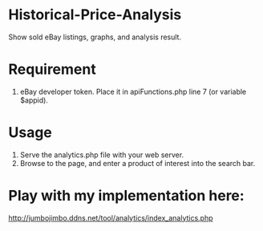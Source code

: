 # Historical-Price-Analysis
Show sold eBay listings, graphs, and analysis result.

# Requirement
1. eBay developer token. Place it in apiFunctions.php line 7 (or variable $appid).

# Usage
1. Serve the analytics.php file with your web server.
2. Browse to the page, and enter a product of interest into the search bar.

# Play with my implementation here:
http://jumbojimbo.ddns.net/tool/analytics/index_analytics.php
